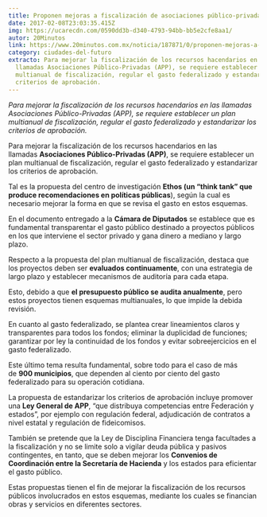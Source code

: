 ```yaml
---
title: Proponen mejoras a fiscalización de asociaciones público-privadas
date: 2017-02-08T23:03:35.415Z
img: https://ucarecdn.com/0590dd3b-d340-4793-94bb-bb5e2cfe8aa1/
autor: 20Minutos
link: https://www.20minutos.com.mx/noticia/187871/0/proponen-mejoras-a-fiscalizacion-de-asociaciones-publico-privadas/
category: ciudades-del-futuro
extracto: Para mejorar la fiscalización de los recursos hacendarios en las
  llamadas Asociaciones Público-Privadas (APP), se requiere establecer un plan
  multianual de fiscalización, regular el gasto federalizado y estandarizar los
  criterios de aprobación.
---
```

*Para mejorar la fiscalización de los recursos hacendarios en las llamadas Asociaciones Público-Privadas (APP), se requiere establecer un plan multianual de fiscalización, regular el gasto federalizado y estandarizar los criterios de aprobación.*

Para mejorar la fiscalización de los recursos hacendarios en las llamadas **Asociaciones Público-Privadas (APP)**, se requiere establecer un plan multianual de fiscalización, regular el gasto federalizado y estandarizar los criterios de aprobación.

Tal es la propuesta del centro de investigación **Ethos (un “think tank” que produce recomendaciones en políticas públicas**), según la cual es necesario mejorar la forma en que se revisa el gasto en estos esquemas.

En el documento entregado a la **Cámara de Diputados** se establece que es fundamental transparentar el gasto público destinado a proyectos públicos en los que interviene el sector privado y gana dinero a mediano y largo plazo.

Respecto a la propuesta del plan multianual de fiscalización, destaca que los proyectos deben ser **evaluados continuamente**, con una estrategia de largo plazo y establecer mecanismos de auditoría para cada etapa.

Esto, debido a que **el presupuesto público se audita anualmente**, pero estos proyectos tienen esquemas multianuales, lo que impide la debida revisión.

En cuanto al gasto federalizado, se plantea crear lineamientos claros y transparentes para todos los fondos; eliminar la duplicidad de funciones; garantizar por ley la continuidad de los fondos y evitar sobreejercicios en el gasto federalizado.

Este último tema resulta fundamental, sobre todo para el caso de más de **900 municipios**, que dependen al ciento por ciento del gasto federalizado para su operación cotidiana.

La propuesta de estandarizar los criterios de aprobación incluye promover una **Ley General de APP**, “que distribuya competencias entre Federación y estados”, por ejemplo con regulación federal, adjudicación de contratos a nivel estatal y regulación de fideicomisos.

También se pretende que la Ley de Disciplina Financiera tenga facultades a la fiscalización y no se limite solo a vigilar deuda pública y pasivos contingentes, en tanto, que se deben mejorar los **Convenios de Coordinación entre la Secretaría de Hacienda** y los estados para eficientar el gasto público.

Estas propuestas tienen el fin de mejorar la fiscalización de los recursos públicos involucrados en estos esquemas, mediante los cuales se financian obras y servicios en diferentes sectores.